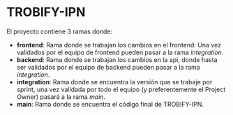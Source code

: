 # TROBIFY-IPN

El proyecto contiene 3 ramas donde:
- **frontend**: Rama donde se trabajan los cambios en el frontend: Una vez validados por el equipo de frontend pueden pasar a la rama _integration_.
- **backend**: Rama donde se trabajan los cambios en la api, donde hasta ser validados por el equipo de backend pueden pasar a la rama _integration_.
- **integration**: Rama donde se encuentra la versión que se trabaje por sprint, una vez validada por todo el equipo (y preferentemente el Project Owner) pasará a la rama _main_.
- **main**: Rama donde se encuentra el código final de TROBIFY-IPN.

